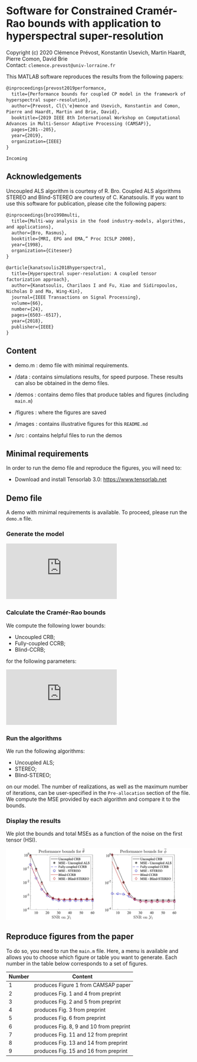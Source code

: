 # Software for Constrained Cramér-Rao bounds with application to hyperspectral super-resolution

Copyright (c) 2020 Clémence Prévost, Konstantin Usevich, Martin Haardt, Pierre Comon, David Brie <br>
Contact: ```clemence.prevost@univ-lorraine.fr```

This MATLAB software reproduces the results from the following papers:

```
@inproceedings{prevost2019performance,
  title={Performance bounds for coupled CP model in the framework of hyperspectral super-resolution},
  author={Prevost, Cl{\'e}mence and Usevich, Konstantin and Comon, Pierre and Haardt, Martin and Brie, David},
  booktitle={2019 IEEE 8th International Workshop on Computational Advances in Multi-Sensor Adaptive Processing (CAMSAP)},
  pages={201--205},
  year={2019},
  organization={IEEE}
}
```

```
Incoming
```

## Acknowledgements

Uncoupled ALS algorithm is courtesy of R. Bro.
Coupled ALS algorithms STEREO and Blind-STEREO are courtesy of C. Kanatsoulis. If you want to use this software for publication, please cite the following papers:
```
@inproceedings{bro1998multi,
  title={Multi-way analysis in the food industry-models, algorithms, and applications},
  author={Bro, Rasmus},
  booktitle={MRI, EPG and EMA,” Proc ICSLP 2000},
  year={1998},
  organization={Citeseer}
}
```

```
@article{kanatsoulis2018hyperspectral,
  title={Hyperspectral super-resolution: A coupled tensor factorization approach},
  author={Kanatsoulis, Charilaos I and Fu, Xiao and Sidiropoulos, Nicholas D and Ma, Wing-Kin},
  journal={IEEE Transactions on Signal Processing},
  volume={66},
  number={24},
  pages={6503--6517},
  year={2018},
  publisher={IEEE}
}
``` 

## Content

 - demo.m : demo file with minimal requirements.
 
 - /data : contains simulations results, for speed purpose. These results can also be obtained in the demo files.
 
 - /demos : contains demo files that produce tables and figures (including ```main.m```)

 - /figures : where the figures are saved
 
 - /images : contains illustrative figures for this ```README.md```
 
 - /src : contains helpful files to run the demos

## Minimal requirements

In order to run the demo file and reproduce the figures, you will need to:
- Download and install Tensorlab 3.0: https://www.tensorlab.net

## Demo file
 
 A demo with minimal requirements is available. To proceed, please run the ```demo.m``` file.
 
### Generate the model
 
 ![equation](https://latex.codecogs.com/gif.latex?%5Cbegin%7Balign*%7D%20%5Cbegin%7Bcases%7D%20%7B%5Cmathcal%7BY%7D%7D_1%20%26%3D%20%5B%5C%21%5B%5Cmathbf%7BA%7D_1%2C%5Cmathbf%7BB%7D_1%2C%5Cmathbf%7BC%7D_1%5D%5C%21%5D%20&plus;%20%5Cmathcal%7BE%7D_1%2C%5C%5C%20%7B%5Cmathcal%7BY%7D%7D_2%20%26%3D%20%5B%5C%21%5B%5Cmathbf%7BA%7D_2%2C%5Cmathbf%7BB%7D_2%2C%5Cmathbf%7BC%7D_2%5D%5C%21%5D%20&plus;%20%5Cmathcal%7BE%7D_2%2C%5C%5C%20%5Cend%7Bcases%7D%20%5Cend%7Balign*%7D%20%5Cbegin%7Balign*%7D%20%5Cquad%5Ctext%7B%20s.%20to%20%7D%5Cmathbf%7BA%7D_1%20%3D%20%5Cmathbf%7BP%7D%5Cmathbf%7BA%7D_2%5Ccdot%5Cmathbf%7B%5Calpha%7D%5E%7B-1%7D%2C%20%5Cmathbf%7BB%7D_1%20%3D%20%5Cmathbf%7BQ%7D%5Cmathbf%7BB%7D_2%5Ccdot%5Cmathbf%7B%5Cbeta%7D%5E%7B-1%7D%2C%5Cnonumber%5C%5C%20%5Cmathbf%7BC%7D_2%20%3D%5Cmathbf%7BR%7D%5Cmathbf%7BC%7D_1%5Ccdot%28%5Cmathbf%7B%5Calpha%5Cbeta%7D%29%5E%7B-1%7D%5Cnonumber%20%5Cend%7Balign*%7D)
 
 ### Calculate the Cramér-Rao bounds
 
 We compute the following lower bounds:
 - Uncoupled CRB;
 - Fully-coupled CCRB;
 - Blind-CCRB;
 
 for the following parameters:
 
 ![equation](https://latex.codecogs.com/gif.latex?%5Cbegin%7Balign*%7D%20%7B%5Cwidetilde%7B%5Cmathbf%7B%5Ctheta%7D%7D%7D%5E%7BT%7D%20%26%3D%20%5Cbegin%7Bbmatrix%7D%5Ctext%7Bvec%7D%28%7B%28%5Cmathbf%7BA%7D_2%29_%7B2%3AI%2C%3A%7D%7D%29%5E%7BT%7D%20%26%20%5Ctext%7Bvec%7D%28%7B%28%5Cmathbf%7BB%7D_2%29_%7B2%3AJ%2C%3A%7D%7D%29%5E%7BT%7D%20%26%20%5Ctext%7Bvec%7D%28%5Cmathbf%7BC%7D_1%29%5E%7BT%7D%5Cend%7Bbmatrix%7D%2C%20%5C%5C%20%7B%5Cwidetilde%7B%5Cmathbf%7B%5Cphi%7D%7D%7D%5E%7BT%7D%20%26%3D%20%5Cbegin%7Bbmatrix%7D%5Ctext%7Bvec%7D%28%7B%28%5Cmathbf%7BA%7D_1%29_%7B2%3AI_H%2C%3A%7D%7D%29%5E%7BT%7D%20%26%20%5Ctext%7Bvec%7D%28%7B%28%5Cmathbf%7BB%7D_1%29_%7B2%3AJ_H%2C%3A%7D%7D%29%5E%7BT%7D%20%26%20%5Ctext%7Bvec%7D%28%5Cmathbf%7BC%7D_2%29%5E%7BT%7D%5Cend%7Bbmatrix%7D.%20%5Cend%7Balign*%7D)
 
  ### Run the algorithms
  
  We run the following algorithms:
  - Uncoupled ALS;
  - STEREO;
  - Blind-STEREO;
  
  on our model.
  The number of realizations, as well as the maximum number of iterations, can be user-specified in the ```Pre-allocation``` section of the file.
  We compute the MSE provided by each algorithm and compare it to the bounds.

  ### Display the results 
  
  We plot the bounds and total MSEs as a function of the noise on the first tensor (HSI).
  
  <img src="images/results.jpg?raw=true"/>
  
  ## Reproduce figures from the paper
  
  To do so, you need to run the ```main.m``` file. Here, a menu is available and allows you to choose which figure or table you want to generate. Each number in the table below corresponds to a set of figures.

| Number | Content                                        |
|--------|------------------------------------------------|
| 1      | produces Figure 1 from CAMSAP paper            |
| 2      | produces Fig. 1 and 4 from preprint            |
| 3      | produces Fig. 2 and 5 from preprint            |
| 4      | produces Fig. 3 from preprint                  |
| 5      | produces Fig. 6 from preprint                  |
| 6      | produces Fig. 8, 9 and 10 from preprint        |
| 7      | produces Fig. 11 and 12 from preprint          |
| 8      | produces Fig. 13 and 14 from preprint          |
| 9      | produces Fig. 15 and 16 from preprint          |

